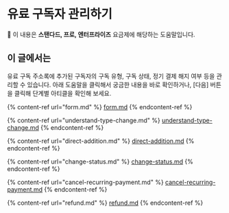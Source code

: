 # 유료 구독자 관리하기

💬 이 내용은 **스탠다드, 프로, 엔터프라이즈** 요금제에 해당하는 도움말입니다.

## 이 글에서는

유료 구독 주소록에 추가된 구독자의 구독 유형, 구독 상태, 정기 결제 해지 여부 등을 관리할 수 있습니다. 아래 도움말을 클릭해서 궁금한 내용을 바로 확인하거나, \[다음] 버튼을 클릭해 단계별 아티클을 확인해 보세요.

{% content-ref url="form.md" %}
[form.md](form.md)
{% endcontent-ref %}

{% content-ref url="understand-type-change.md" %}
[understand-type-change.md](understand-type-change.md)
{% endcontent-ref %}

{% content-ref url="direct-addition.md" %}
[direct-addition.md](direct-addition.md)
{% endcontent-ref %}

{% content-ref url="change-status.md" %}
[change-status.md](change-status.md)
{% endcontent-ref %}

{% content-ref url="cancel-recurring-payment.md" %}
[cancel-recurring-payment.md](cancel-recurring-payment.md)
{% endcontent-ref %}

{% content-ref url="refund.md" %}
[refund.md](refund.md)
{% endcontent-ref %}
